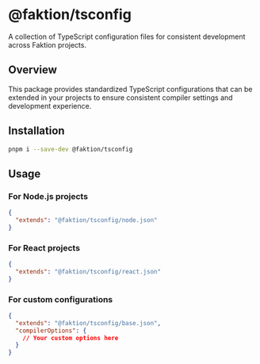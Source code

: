 # @faktion/tsconfig

A collection of TypeScript configuration files for consistent development across Faktion projects.

## Overview

This package provides standardized TypeScript configurations that can be extended in your projects to ensure consistent compiler settings and development experience.

## Installation

```bash
pnpm i --save-dev @faktion/tsconfig
```

## Usage

### For Node.js projects

```json
{
  "extends": "@faktion/tsconfig/node.json"
}
```

### For React projects

```json
{
  "extends": "@faktion/tsconfig/react.json"
}
```

### For custom configurations

```json
{
  "extends": "@faktion/tsconfig/base.json",
  "compilerOptions": {
    // Your custom options here
  }
}
```
